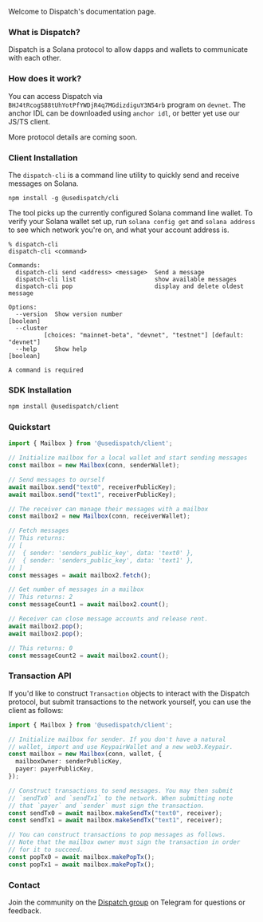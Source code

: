 Welcome to Dispatch's documentation page.

### What is Dispatch?
Dispatch is a Solana protocol to allow dapps and wallets to communicate with each other.

### How does it work?
You can access Dispatch via `BHJ4tRcogS88tUhYotPfYWDjR4q7MGdizdiguY3N54rb` program on `devnet`. The anchor IDL can be downloaded using `anchor idl`, or better yet use our JS/TS client.

More protocol details are coming soon.

### Client Installation

The `dispatch-cli` is a command line utility to quickly send and receive messages on Solana. 

```
npm install -g @usedispatch/cli
```

The tool picks up the currently configured Solana command line wallet. To verify your Solana wallet set up, run `solana config get` and `solana address` to see which network you're on, and what your account address is.

```
% dispatch-cli
dispatch-cli <command>

Commands:
  dispatch-cli send <address> <message>  Send a message
  dispatch-cli list                      show available messages
  dispatch-cli pop                       display and delete oldest message

Options:
  --version  Show version number                                   [boolean]
  --cluster
          [choices: "mainnet-beta", "devnet", "testnet"] [default: "devnet"]
  --help     Show help                                             [boolean]

A command is required
```



### SDK Installation

```bash
npm install @usedispatch/client
```

### Quickstart


```typescript
import { Mailbox } from '@usedispatch/client';

// Initialize mailbox for a local wallet and start sending messages
const mailbox = new Mailbox(conn, senderWallet);

// Send messages to ourself
await mailbox.send("text0", receiverPublicKey);
await mailbox.send("text1", receiverPublicKey);

// The receiver can manage their messages with a mailbox
const mailbox2 = new Mailbox(conn, receiverWallet);

// Fetch messages
// This returns:
// [
//  { sender: 'senders_public_key', data: 'text0' },
//  { sender: 'senders_public_key', data: 'text1' },
// ]
const messages = await mailbox2.fetch();

// Get number of messages in a mailbox
// This returns: 2
const messageCount1 = await mailbox2.count();

// Receiver can close message accounts and release rent.
await mailbox2.pop();
await mailbox2.pop();

// This returns: 0
const messageCount2 = await mailbox2.count();
```

### Transaction API


If you'd like to construct `Transaction` objects to interact with the Dispatch protocol,
but submit transactions to the network yourself, you can use the client as follows:


```typescript
import { Mailbox } from '@usedispatch/client';

// Initialize mailbox for sender. If you don't have a natural
// wallet, import and use KeypairWallet and a new web3.Keypair.
const mailbox = new Mailbox(conn, wallet, {
  mailboxOwner: senderPublicKey,
  payer: payerPublicKey,
});

// Construct transactions to send messages. You may then submit
// `sendTx0` and `sendTx1` to the network. When submitting note
// that `payer` and `sender` must sign the transaction.
const sendTx0 = await mailbox.makeSendTx("text0", receiver);
const sendTx1 = await mailbox.makeSendTx("text1", receiver);

// You can construct transactions to pop messages as follows.
// Note that the mailbox owner must sign the transaction in order
// for it to succeed.
const popTx0 = await mailbox.makePopTx();
const popTx1 = await mailbox.makePopTx();
```

### Contact
Join the community on the [Dispatch group](https://t.me/+tY-bKbPLixw1MmI5) on Telegram for questions or feedback.
